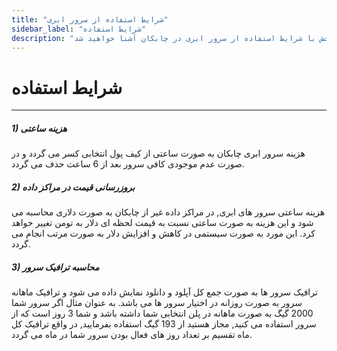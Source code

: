 ```yaml
---
title: "شرایط استفاده از سرور ابری"
sidebar_label: "شرایط استفاده"
description: "در بخش با شرایط استفاده از سرور ابری در چابکان آشنا خواهید شد"
---
```


# شرایط استفاده
---

##### 1) هزینه ساعتی
هزینه سرور ابری چابکان به صورت ساعتی از کیف پول انتخابی کسر می گردد و در صورت عدم موجودی کافی سرور بعد از 6 ساعت حذف می گردد.

##### 2) بروزرسانی قیمت در مراکز داده
هزینه ساعتی سرور های ابری, در مراکز داده غیر از چابکان به صورت دلاری محاسبه می شود و این هزینه به صورت ساعتی نسبت به قیمت لحظه ای دلار به تومن تغییر خواهد کرد. این مورد به صورت سیستمی در کاهش و افزایش دلار به صورت مرتب انجام می گردد.

##### 3) محاسبه ترافیک سرور
ترافیک سرور ها به صورت جمع کل آپلود و دانلود نمایش داده می شود و ترافیک ماهانه سرور به صورت روزانه در اختیار سرور ها می باشد. به عنوان مثال اگر سرور شما 2000 گیگ به صورت ماهانه در پلن انتخابی شما داشته باشد و شما 3 روز است که از سرور استفاده می کنید, مجاز هستید از 193 گیگ استفاده بفرمایید, در واقع ترافیک کل ماه تقسیم بر تعداد روز های فعال بودن سرور شما در ماه می گردد.
